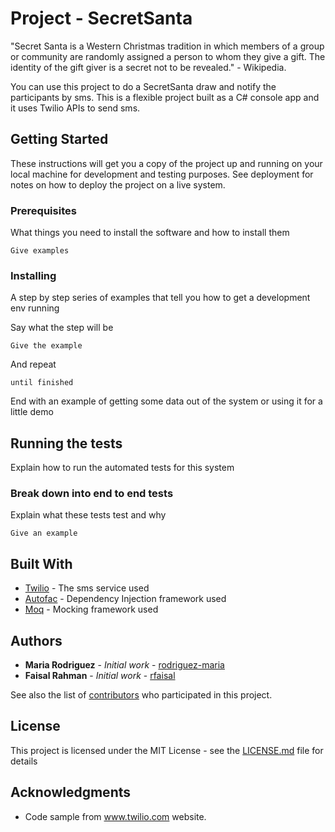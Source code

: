 # Project - SecretSanta

"Secret Santa is a Western Christmas tradition in which members of a group or community are randomly assigned a person to whom they give a gift. The identity of the gift giver is a secret not to be revealed." - Wikipedia.

You can use this project to do a SecretSanta draw and notify the participants by sms. This is a flexible project built as a C# console app and it uses Twilio APIs to send sms.

## Getting Started

These instructions will get you a copy of the project up and running on your local machine for development and testing purposes. See deployment for notes on how to deploy the project on a live system.

### Prerequisites

What things you need to install the software and how to install them

```
Give examples
```

### Installing

A step by step series of examples that tell you how to get a development env running

Say what the step will be

```
Give the example
```

And repeat

```
until finished
```

End with an example of getting some data out of the system or using it for a little demo

## Running the tests

Explain how to run the automated tests for this system

### Break down into end to end tests

Explain what these tests test and why

```
Give an example
```


## Built With

* [Twilio](https://www.twilio.com/docs/) - The sms service used
* [Autofac](https://autofac.org/) - Dependency Injection framework used
* [Moq](https://github.com/moq/moq4) - Mocking framework used


## Authors

* **Maria Rodriguez** - *Initial work* - [rodriguez-maria](https://github.com/rodriguez-maria)
* **Faisal Rahman** - *Initial work* - [rfaisal](https://github.com/rfaisal)

See also the list of [contributors](https://github.com/your/project/contributors) who participated in this project.

## License

This project is licensed under the MIT License - see the [LICENSE.md](LICENSE.md) file for details

## Acknowledgments

* Code sample from www.twilio.com website.
